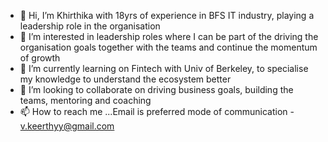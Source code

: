 - 👋 Hi, I’m Khirthika with 18yrs of experience in BFS IT industry, playing a leadership role in the organisation
- 👀 I’m interested in leadership roles where I can be part of the driving the organisation goals together with the teams and continue the momentum of growth
- 🌱 I’m currently learning on Fintech with Univ of Berkeley, to specialise my knowledge to understand the ecosystem better
- 💞️ I’m looking to collaborate on driving business goals, building the teams, mentoring and coaching
- 📫 How to reach me ...Email is preferred mode of communication - v.keerthyy@gmail.com

<!---
Kh-sketches/Kh-sketches is a ✨ special ✨ repository because its `README.md` (this file) appears on your GitHub profile.
You can click the Preview link to take a look at your changes.
--->

